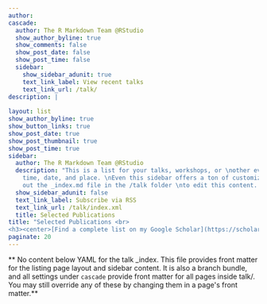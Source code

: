 ```yaml
---
author: 
cascade:
  author: The R Markdown Team @RStudio
  show_author_byline: true
  show_comments: false
  show_post_date: false
  show_post_time: false
  sidebar:
    show_sidebar_adunit: true
    text_link_label: View recent talks
    text_link_url: /talk/
description: |
  
layout: list
show_author_byline: true
show_button_links: true
show_post_date: true
show_post_thumbnail: true
show_post_time: true
sidebar:
  author: The R Markdown Team @RStudio
  description: "This is a list for your talks, workshops, or \nother events with a
    time, date, and place. \nEven this sidebar offers a ton of customizations.\n\nCheck
    out the _index.md file in the /talk folder \nto edit this content. \n"
  show_sidebar_adunit: false
  text_link_label: Subscribe via RSS
  text_link_url: /talk/index.xml
  title: Selected Publications
title: "Selected Publications <br>      
<h3><center>[Find a complete list on my Google Scholar](https://scholar.google.com/citations?user=qhw2qgQAAAAJ)</center></h3>"
paginate: 20
---
```


** No content below YAML for the talk _index. This file provides front matter for the listing page layout and sidebar content. It is also a branch bundle, and all settings under `cascade` provide front matter for all pages inside talk/. You may still override any of these by changing them in a page's front matter.**
